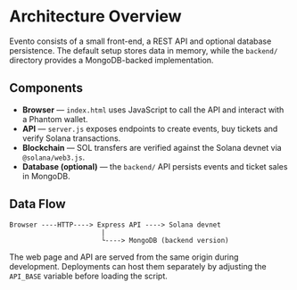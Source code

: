 # Architecture Overview

Evento consists of a small front-end, a REST API and optional database persistence. The default setup stores data in memory, while the `backend/` directory provides a MongoDB-backed implementation.

## Components
- **Browser** — `index.html` uses JavaScript to call the API and interact with a Phantom wallet.
- **API** — `server.js` exposes endpoints to create events, buy tickets and verify Solana transactions.
- **Blockchain** — SOL transfers are verified against the Solana devnet via `@solana/web3.js`.
- **Database (optional)** — the `backend/` API persists events and ticket sales in MongoDB.

## Data Flow
```
Browser ----HTTP----> Express API ----> Solana devnet
                       |
                       └----> MongoDB (backend version)
```

The web page and API are served from the same origin during development. Deployments can host them separately by adjusting the `API_BASE` variable before loading the script.

